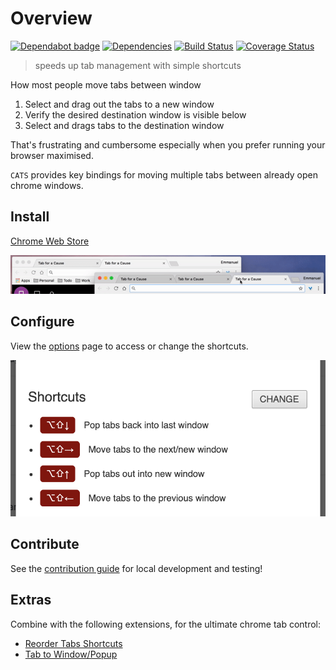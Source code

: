 # Overview

[![Dependabot badge](https://badgen.net/github/dependabot/iamogbz/chrome-alt-tabs/)](https://app.dependabot.com)
[![Dependencies](https://img.shields.io/librariesio/github/iamogbz/chrome-alt-tabs)](https://github.com/iamogbz/chrome-alt-tabs)
[![Build Status](https://travis-ci.org/iamogbz/chrome-alt-tabs.svg?branch=master)](https://travis-ci.org/iamogbz/chrome-alt-tabs.svg)
[![Coverage Status](https://coveralls.io/repos/github/iamogbz/chrome-alt-tabs/badge.svg?branch=master)](https://coveralls.io/github/iamogbz/chrome-alt-tabs)

> speeds up tab management with simple shortcuts

How most people move tabs between window

1. Select and drag out the tabs to a new window
2. Verify the desired destination window is visible below
3. Select and drags tabs to the destination window

That's frustrating and cumbersome especially when you prefer running your browser maximised.

`CATS` provides key bindings for moving multiple tabs between already open chrome windows.

## Install

[Chrome Web Store](https://chrome.google.com/webstore/detail/alt-tab-shortcuts/ebdcpdepkbefmgfdkdplcmhfkddagfon)

![demo](assets/images/showcase.gif)

## Configure

View the [options](chrome://extensions/?options=nhdnpkpelibodokklomapifnabkhbaba) page to access or change the shortcuts.

![options](assets/images/options.png)

## Contribute

See the [contribution guide](https://github.com/iamogbz/chrome-alt-tabs/blob/master/CONTRIBUTING.md) for local development and testing!

## Extras

Combine with the following extensions, for the ultimate chrome tab control:

- [Reorder Tabs Shortcuts](https://chrome.google.com/webstore/detail/keyboard-shortcuts-to-reo/moigagbiaanpboaflikhdhgdfiifdodd)
- [Tab to Window/Popup](https://chrome.google.com/webstore/detail/tab-to-windowpopup-keyboa/adbkphmimfcaeonicpmamfddbbnphikh)
